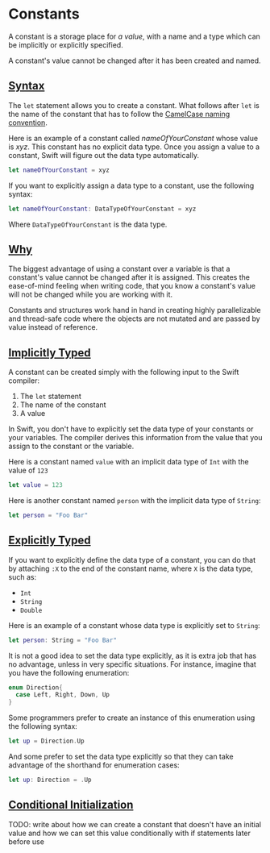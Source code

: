 # Constants

A constant is a storage place for *a value*, with a name and a type which can be implicitly or explicitly specified.

A constant's value cannot be changed after it has been created and named.

## [Syntax](#syntax)

The `let` statement allows you to create a constant. What follows after `let` is the name of the constant that has to follow the [CamelCase naming convention](https://en.wikipedia.org/wiki/CamelCase).

Here is an example of a constant called *nameOfYourConstant* whose value is *xyz*. This constant has no explicit data type. Once you assign a value to a constant, Swift will figure out the data type automatically.

```swift
let nameOfYourConstant = xyz
```

If you want to explicitly assign a data type to a constant, use the following syntax:

```swift
let nameOfYourConstant: DataTypeOfYourConstant = xyz
```

Where `DataTypeOfYourConstant` is the data type.


## [Why](#why)

The biggest advantage of using a constant over a variable is that a constant's value cannot be changed after it is assigned. This creates the ease-of-mind feeling when writing code, that you know a constant's value will not be changed while you are working with it.

Constants and structures work hand in hand in creating highly parallelizable and thread-safe code where the objects are not mutated and are passed by value instead of reference.


## [Implicitly Typed](#implicitly-typed)

A constant can be created simply with the following input to the Swift compiler:

1. The `let` statement
2. The name of the constant
3. A value

In Swift, you don't have to explicitly set the data type of your constants or your variables. The compiler derives this information from the value that you assign to the constant or the variable.

Here is a constant named `value` with an implicit data type of `Int` with the value of `123`

```swift
let value = 123
```

Here is another constant named `person` with the implicit data type of `String`:

```swift
let person = "Foo Bar"
```

## [Explicitly Typed](#explicitly-typed)

If you want to explicitly define the data type of a constant, you can do that by attaching `:X` to the end of the constant name, where `X` is the data type, such as:

* `Int`
* `String`
* `Double`

Here is an example of a constant whose data type is explicitly set to `String`:

```swift
let person: String = "Foo Bar"
```

It is not a good idea to set the data type explicitly, as it is extra job that has no advantage, unless in very specific situations. For instance, imagine that you have the following enumeration:

```swift
enum Direction{
  case Left, Right, Down, Up
}
```

Some programmers prefer to create an instance of this enumeration using the following syntax:

```swift
let up = Direction.Up
```

And some prefer to set the data type explicitly so that they can take advantage of the shorthand for enumeration cases:

```swift
let up: Direction = .Up
```

## [Conditional Initialization](#conditional-initialization)

TODO: write about how we can create a constant that doesn't have an initial value and how we can set this value conditionally with if statements later before use






